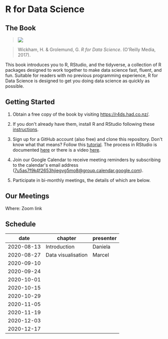 # R for Data Science

## The Book


> ![](https://www.google.com/url?sa=i&url=https%3A%2F%2Fr4ds.had.co.nz%2F&psig=AOvVaw3_AYgTjSYvphJAEsNhm-cb&ust=1596555118758000&source=images&cd=vfe&ved=0CAIQjRxqFwoTCNCU27it_-oCFQAAAAAdAAAAABAD)

> Wickham, H. & Grolemund, G. *R for Data Science*. (O'Reilly Media, 2017).

This book introduces you to R, RStudio, and the tidyverse, a collection of R packages designed to work together to make data science fast, fluent, and fun. Suitable for readers with no previous programming experience, R for Data Science is designed to get you doing data science as quickly as possible.

## Getting Started

1. Obtain a free copy of the book by visiting https://r4ds.had.co.nz/.

2. If you don't already have them, install R and RStudio following these [instructions](https://www.ics.uci.edu/~jutts/110/InstallingRandRStudio.pdf).

3. Sign up for a GitHub account (also free) and clone this repository. Don't know what that means? Follow this [tutorial](https://try.github.io/levels/1/challenges/1). The process in RStudio is documented [here](https://support.rstudio.com/hc/en-us/articles/200532077-Version-Control-with-Git-and-SVN) or there is a video [here](https://www.rstudio.com/resources/webinars/rstudio-essentials-webinar-series-managing-part-2/).

4. Join our Google Calendar to receive meeting reminders by subscribing to the calendar's email address (7u5as7f9k4f2653hjiegvg5mo8@group.calendar.google.com).

5. Participate in bi-monthly meetings, the details of which are below.

## Our Meetings

Where: Zoom link

## Schedule

| date | chapter | presenter |
| ---- | ------- | --------- |
| 2020-08-13 | Introduction | Daniela |
| 2020-08-27 | Data visualisation | Marcel |
| 2020-09-10 |  |  |
| 2020-09-24 |  |  |
| 2020-10-01 |  |  |
| 2020-10-15 |  |  |
| 2020-10-29 |  |  |
| 2020-11-05 |  |  |
| 2020-11-19 |  |  |
| 2020-12-03 |  |  |
| 2020-12-17 |  |  |
